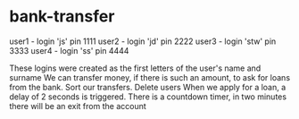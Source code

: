# bank-transfer
user1 - login 'js' pin 1111 
user2 - login 'jd' pin 2222 
user3 - login 'stw' pin 3333 
user4 - login 'ss' pin 4444

These logins were created as the first letters of the user's name and surname We can transfer money, if there is such an amount, 
to ask for loans from the bank.
Sort our transfers. Delete users
When we apply for a loan, a delay of 2 seconds is triggered.
There is a countdown timer, in two minutes there will be an exit from the account
